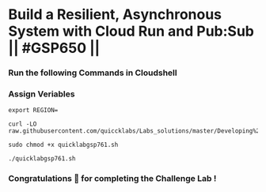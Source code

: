 # Build a Resilient, Asynchronous System with Cloud Run and Pub:Sub || #GSP650 ||

### Run the following Commands in Cloudshell

### Assign Veriables

```
export REGION=
```

```
curl -LO raw.githubusercontent.com/quiccklabs/Labs_solutions/master/Developing%20a%20REST%20API%20with%20Go%20and%20Cloud%20Run/quicklabgsp761.sh

sudo chmod +x quicklabgsp761.sh

./quicklabgsp761.sh
```

### Congratulations 🎉 for completing the Challenge Lab !
